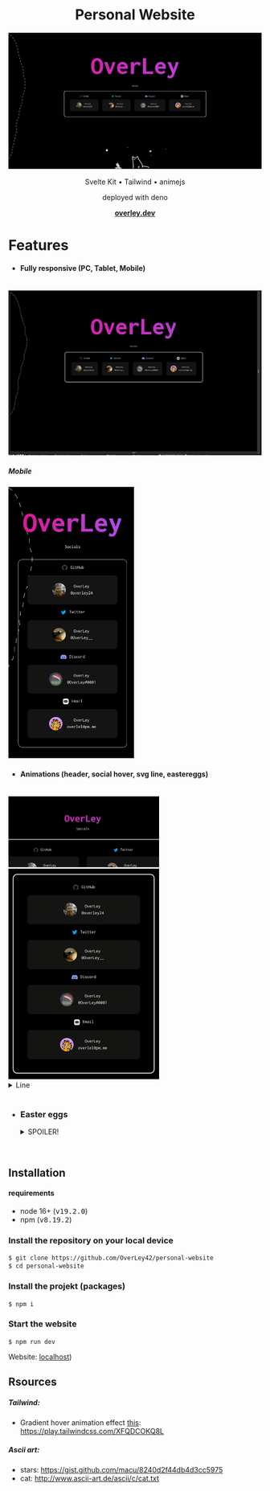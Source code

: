 <h1 align="center"> Personal Website </h1>

<img src="images/page.png" alt="">
<p align="center">Svelte Kit • Tailwind • animejs</p>
<p align="center">deployed with deno</p>
<p align="center">
  <a href="overley.dev"><strong>overley.dev</strong></a>
</p>
  
<h1>Features</h1>

- #### Fully responsive (**PC, Tablet, Mobile**)
<br/>
<img src="images/responsive.gif" alt="">
<br/>

##### Mobile
<img src="images/mobile.png" width="250px" alt="">

- #### Animations (**header, social hover, svg line, eastereggs**)

<br/>
<img src="images/header.gif" width="300px" alt="">
<img src="images/social-hover.gif" width="300px" alt="">
<details>
  <summary>Line</summary>
<img src="images/line.gif" alt="">
</details>

<br/>

- ### Easter eggs
    <details>
      <summary>SPOILER!</summary>

      - click the cat (for shooting star animation)

      - press <kbd>C</kbd> now the side spin one time

      - press <kbd>F12</kbd> and look in the console section with your webbrowser dev tools (you should see a cat and stars in ASCII)
    </details>

<br/>

## Installation

#### requirements

- node 16+ (<kbd>v19.2.0</kbd>)
- npm (<kbd>v8.19.2</kbd>)


### Install the repository on your local device

```console
$ git clone https://github.com/OverLey42/personal-website
$ cd personal-website
```

### Install the projekt (packages)

```console
$ npm i
```

### Start the website

```console
$ npm run dev
```
Website: [localhost](http://localhost:5173/))

## Rsources

##### Tailwind:

- Gradient hover animation effect [this](https://github.com/OverLey42/personal-website/edit/main/README.md#animations-header-social-hover-svg-line-eastereggs): https://play.tailwindcss.com/XFQDCOKQ8L

##### Ascii art:

- stars: https://gist.github.com/macu/8240d2f44db4d3cc5975
- cat: http://www.ascii-art.de/ascii/c/cat.txt
